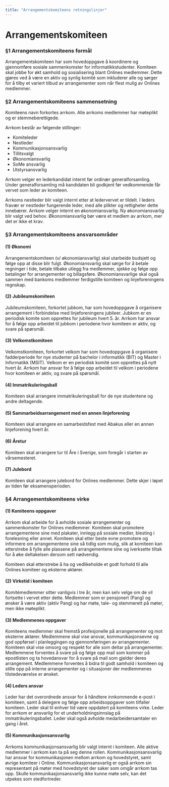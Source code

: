 ```yaml
---
title: "Arrangementskomiteens retningslinjer"
---
```


Arrangementskomiteen
===========

### §1 Arrangementskomiteens formål

Arrangementskomiteen har som hovedoppgave å koordinere og gjennomføre sosiale sammenkomster for informatikkstudenter. Komiteen skal jobbe for økt samhold og sosialisering blant Onlines medlemmer. Dette gjøres ved å være en aktiv og synlig komité som inkluderer alle og sørger for å tilby et variert tilbud av arrangementer som når flest mulig av Onlines medlemmer.

### §2 Arrangementskomiteens sammensetning

Komiteens navn forkortes arrkom. Alle arrkoms medlemmer har møteplikt og er stemmeberettigede.

Arrkom består av følgende stillinger:
* Komiteleder
* Nestleder
* Kommunikasjonsansvarlig
* Tillitsvalgt
* Økonomiansvarlig
* SoMe ansvarlig
* Utstyrsansvarlig

Arrkom velger en lederkandidat internt før ordinær generalforsamling. Under generalforsamling må kandidaten bli godkjent før vedkommende får vervet som leder av komiteen.

Arrkoms nestleder blir valgt internt etter at ledervervet er tildelt. I leders fravær er nestleder fungerende leder, med alle plikter og rettigheter dette innebærer. 
Arrkom velger internt en økonomiansvarlig. Ny økonomiansvarlig blir valgt ved behov. Økonomiansvarlig bør være et medlem av arrkom, mer det er ikke et krav.



### §3 Arrangementskomiteens ansvarsområder

#### (1) Økonomi

Arrangementskomiteen (v/ økonomiansvarlig) skal utarbeide budsjett og følge opp at disse blir fulgt. Økonomiansvarlig skal sørge for å betale regninger i tide, betale tilbake utlegg fra medlemmer, sjekke og følge opp betalinger for arrangementer og billagsføre. Økonomiansvarlige skal også sammen med bankoms medlemmer ferdigstille komiteen og linjeforeningens regnskap.


#### (2) Jubileumskomiteen

Jubileumskomiteen, forkortet jubkom, har som hovedoppgave å organisere arrangement i forbindelse med linjeforeningens jubileer. Jubkom er en periodisk komite som opprettes for jubileum hvert 5. år. Arrkom har ansvar for å følge opp arbeidet til jubkom i periodene hvor komiteen er aktiv, og svare på spørsmål.


#### (3) Velkomstkomiteen

Velkomstkomiteen, forkortet velkom har som hovedoppgave å organisere fadderperiode for nye studenter på bachelor i informatikk (BIT) og Master i Informatikk (MSIT). Velkom er en periodisk komité som opprettes på nytt hvert år. Arrkom har ansvar for å følge opp arbeidet til velkom i periodene hvor komiteen er aktiv, og svare på spørsmål.

#### (4) Immatrikuleringsball

Komiteen skal arrangere immatrikuleringsball for de nye studentene og andre deltagende.

#### (5) Sammarbeidsarrangement med en annen linjeforening

Komiteen skal arrangere en samarbeidsfest med Abakus eller en annen linjeforening hvert år.

#### (6) Åretur

Komiteen skal arrangere tur til Åre i Sverige, som foregår i starten av vårsemesteret.

#### (7) Julebord

Komiteen skal arrangere julebord for Onlines medlemmer. Dette skjer i løpet av tiden før eksamensperioden.

### §4 Arrangementskomiteens virke

#### (1) Komiteens oppgaver  
Arrkom skal arbeide for å avholde sosiale arrangementer og sammenkomster for Onlines medlemmer. Komiteen skal promotere arrangementene sine med plakater, innlegg på sosiale medier, blesting i forelesning eller annet. Komiteen skal etter beste evne promotere og informere om arrangementene sine så tidlig som mulig, slik at komiteen kan etterstrebe å fylle alle plassene på arrangementene sine og iverksette tiltak for å øke deltakelsen dersom sett nødvendig.

Komiteen skal etterstrebe å ha og vedlikeholde et godt forhold til alle Onlines komiteer og eksterne aktører.


#### (2) Virketid i komiteen  
Komitémedlemmer sitter vanligvis i tre år, men kan selv velge om de vil fortsette i vervet etter dette.
Medlemmer som er pensjonert (Pang) og ønsker å være aktiv (aktiv Pang) og har møte, tale- og stemmerett på møter, men ikke møteplikt.


#### (3) Medlemmenes oppgaver  
Komiteens medlemmer skal fremstå profesjonelle på arrangementer og mot eksterne aktører. Medlemmene skal vise ansvar, kommunikasjonsevne og god oppførsel i planleggingen og gjennomføringen av arrangementer. Komiteen skal vise omsorg og respekt for alle som deltar på arrangementer. Medlemmene forventes å svare på og følge opp mail som kommer på epostlisten og ta hovedansvar for å svare på mail som gjelder deres arrangement. Medlemmene forventes å bidra til godt samhold i komiteen og stille opp på interne arrangementer og i situasjoner der medlemmenes tilstedeværelse er ønsket.

#### (4) Leders ansvar  
Leder har det overordnede ansvar for å håndtere innkommende e-post i komiteen, samt å delegere og følge opp arbeidsoppgaver som tilfaller komiteen. Leder skal til enhver tid være oppdatert på komiteens virke. Leder for arrkom er ansvarlig for et underholdningsinnslag på immatrikuleringsballet. Leder skal også avholde medarbeidersamtaler en gang i året.

#### (5) Kommunikasjonsansvarlig
Arrkoms kommunikasjonsansvarlig blir valgt internt i komiteen. Alle aktive medlemmer i arrkom kan ta på seg denne rollen. Kommunikasjonsansvarlig har ansvar for kommunikasjonen mellom arrkom og hovedstyret, samt øvrige komiteer i Online. Kommunikasjonsansvarlig er også arrkom sin representant på møter med hovedstyret der saker som omgår arrkom tas opp. Skulle kommunikasjonsansvarlig ikke kunne møte selv, kan det utpekes som stedfortreder.